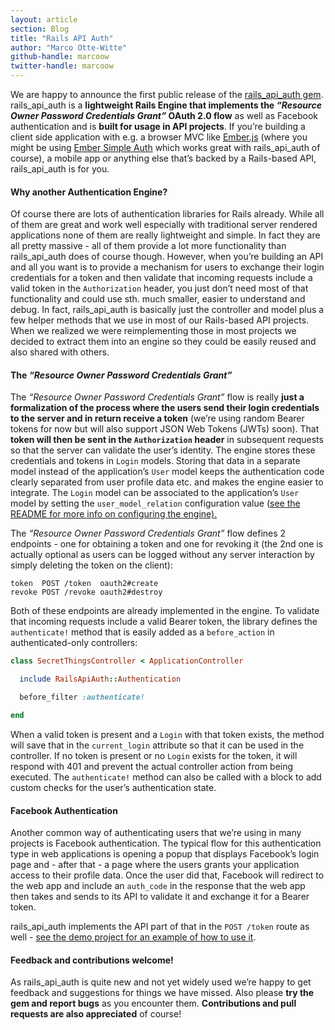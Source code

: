 ```yaml
---
layout: article
section: Blog
title: "Rails API Auth"
author: "Marco Otte-Witte"
github-handle: marcoow
twitter-handle: marcoow
---
```

We are happy to announce the first public release of the [rails_api_auth gem](http://t.umblr.com/redirect?z=https%3A%2F%2Fgithub.com%2Fsimplabs%2Frails_api_auth&t=MTA1OWQxNDc4MDVkNjhmNjE0ZWEzZWU4NTcwOGZjNWFiNzNkZDU0ZSxhbG5RV1Z6cg%3D%3D). rails_api_auth is a **lightweight Rails Engine that implements the _“Resource Owner Password Credentials Grant”_ OAuth 2.0 flow** as well as Facebook authentication and is **built for usage in API projects**. If you’re building a client side application with e.g. a browser MVC like [Ember.js](http://t.umblr.com/redirect?z=http%3A%2F%2Femberjs.com&t=MjA4OTRjMDdhYmQ1NWI2NTBmY2ZmMDA5OTk5ZDMzYjJkY2IyNWQ3ZCxhbG5RV1Z6cg%3D%3D) (where you might be using [Ember Simple Auth](http://t.umblr.com/redirect?z=https%3A%2F%2Fgithub.com%2Fsimplabs%2Fember-simple-auth&t=MzllYWNlMTRhODUyOTM3YmU2ZmMzNThiMWExYmVjZTk5ZTRmNmE2YyxhbG5RV1Z6cg%3D%3D) which works great with rails_api_auth of course), a mobile app or anything else that’s backed by a Rails-based API, rails_api_auth is for you.

<!--break-->

#### Why another Authentication Engine?

Of course there are lots of authentication libraries for Rails already. While all of them are great and work well especially with traditional server rendered applications none of them are really lightweight and simple. In fact they are all pretty massive - all of them provide a lot more functionality than rails_api_auth does of course though. However, when you’re building an API and all you want is to provide a mechanism for users to exchange their login credentials for a token and then validate that incoming requests include a valid token in the `Authorization` header, you just don’t need most of that functionality and could use sth. much smaller, easier to understand and debug. In fact, rails_api_auth is basically just the controller and model plus a few helper methods that we use in most of our Rails-based API projects. When we realized we were reimplementing those in most projects we decided to extract them into an engine so they could be easily reused and also shared with others.

#### The _“Resource Owner Password Credentials Grant”_

The _“Resource Owner Password Credentials Grant”_ flow is really **just a formalization of the process where the users send their login credentials to the server and in return receive a token** (we’re using random Bearer tokens for now but will also support JSON Web Tokens (JWTs) soon). That **token will then be sent in the `Authorization` header** in subsequent requests so that the server can validate the user’s identity. The engine stores these credentials and tokens in `Login` models. Storing that data in a separate model instead of the application’s `User` model keeps the authentication code clearly separated from user profile data etc. and makes the engine easier to integrate. The `Login` model can be associated to the application’s `User` model by setting the `user_model_relation` configuration value ([see the README for more info on configuring the engine).](http://t.umblr.com/redirect?z=https%3A%2F%2Fgithub.com%2Fsimplabs%2Frails_api_auth%23configuration&t=MDhiODY3Njc4NmQzYzRjZWE5ZGE0ZmJiZDgxMjM3N2ZkYzlkZTc1NCxhbG5RV1Z6cg%3D%3D)

The _“Resource Owner Password Credentials Grant”_ flow defines 2 endpoints - one for obtaining a token and one for revoking it (the 2nd one is actually optional as users can be logged without any server interaction by simply deleting the token on the client):

```
token  POST /token  oauth2#create
revoke POST /revoke oauth2#destroy
```

Both of these endpoints are already implemented in the engine. To validate that incoming requests include a valid Bearer token, the library defines the `authenticate!` method that is easily added as a `before_action` in authenticated-only controllers:

```ruby
class SecretThingsController < ApplicationController

  include RailsApiAuth::Authentication

  before_filter :authenticate!

end
```

When a valid token is present and a `Login` with that token exists, the method will save that in the `current_login` attribute so that it can be used in the controller. If no token is present or no `Login` exists for the token, it will respond with 401 and prevent the actual controller action from being executed. The `authenticate!` method can also be called with a block to add custom checks for the user’s authentication state.

#### Facebook Authentication

Another common way of authenticating users that we’re using in many projects is Facebook authentication. The typical flow for this authentication type in web applications is opening a popup that displays Facebook’s login page and - after that - a page where the users grants your application access to their profile data. Once the user did that, Facebook will redirect to the web app and include an `auth_code` in the response that the web app then takes and sends to its API to validate it and exchange it for a Bearer token.

rails_api_auth implements the API part of that in the `POST /token` route as well - [see the demo project for an example of how to use it](http://t.umblr.com/redirect?z=https%3A%2F%2Fgithub.com%2Fsimplabs%2Frails_api_auth-demo%23facebook-authentication&t=Y2RlYWY1OWFmODZkNTdmYzkxZjBiOGQzZTRhYjk3ODFmM2UwZjZlOCxhbG5RV1Z6cg%3D%3D).

#### Feedback and contributions welcome!

As rails_api_auth is quite new and not yet widely used we’re happy to get feedback and suggestions for things we have missed. Also please **try the gem and report bugs** as you encounter them. **Contributions and pull requests are also appreciated** of course!
